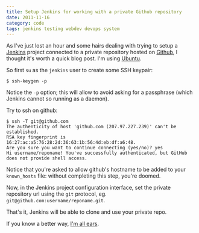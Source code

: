 ```yaml
---
title: Setup Jenkins for working with a private Github repository
date: 2011-11-16
category: code
tags: jenkins testing webdev devops system
---
```


As I've just lost an hour and some hairs dealing with trying to setup a [Jenkins](http://jenkins-ci.org/) project connected to a private repository hosted on [Github](https://github.com/), I thought it's worth a quick blog post. I'm using [Ubuntu](http://ubuntu.com/).

So first `su` as the `jenkins` user to create some SSH keypair:

```terminal
$ ssh-keygen -p
```

Notice the `-p` option; this will allow to avoid asking for a passphrase (which Jenkins cannot so running as a daemon).

Try to ssh on github:

```terminal
$ ssh -T git@github.com
The authenticity of host 'github.com (207.97.227.239)' can't be established.
RSA key fingerprint is 16:27:ac:a5:76:28:2d:36:63:1b:56:4d:eb:df:a6:48.
Are you sure you want to continue connecting (yes/no)? yes
Hi username/reponame! You've successfully authenticated, but GitHub does not provide shell access.
```

Notice that you're asked to allow github's hostname to be added to your `known_hosts` file: without completing this step, you're doomed.

Now, in the Jenkins project configuration interface, set the private repository url using the `git` protocol, eg. `git@github.com:username/reponame.git`.

That's it, Jenkins will be able to clone and use your private repo.

If you know a better way, [I'm all ears](/contact/).
